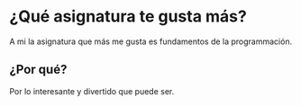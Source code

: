 # ¿Qué asignatura te gusta más?

A mi la asignatura que más me gusta es fundamentos de la programmación.

## ¿Por qué?

Por lo interesante y divertido que puede ser.
